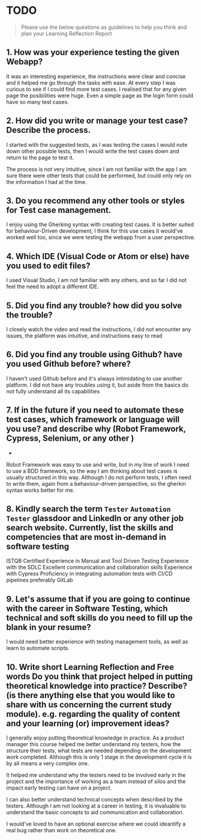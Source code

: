 
# TODO

> Please use the below questions as guidelines to help you think and plan your Learning Reflection Report

## 1. How was your experience testing the given Webapp?
It was an interesting experience, the instructions were clear and concise and it helped me go through the tasks with ease. At every step I was curious to see if I could find more test cases. I realised that for any given page the posibilities were huge. Even a simple page as the login form could have so many test cases.

## 2. How did you write or manage your test case? Describe the process.
I started with the suggested tests, as I was testing the cases I would note down other possible tests, then I would write the test cases down and return to the page to test it. 

The process is not very intuitive, since I am not familiar with the app I am sure there were other tests that could be performed, but could only rely on the information I had at the time.
    

## 3. Do you recommend any other tools or styles for Test case management. 
 I enjoy using the Gherking syntax with creating test cases. It is better suited for behaviour-Driven development, I think for this use cases it would've worked well too, since we were testing the webapp from a user perspective.


## 4. Which IDE (Visual Code or Atom or else) have you used to edit files?
I used Visual Studio, I am not familiar with any others, and so far I did not feel the need to adopt a different IDE.
     
## 5. Did you find any trouble? how did you solve the trouble?
I closely watch the video and read the instructions, I did not encounter any issues, the platform was intuitive, and instructions easy to read

## 6. Did you find any trouble using Github? have you used Github before? where?
I haven't used Github before and it's always intimidating to use another platform. I did not have any troubles using it, but aside from the basics do not fully understand all its capabilities
    
## 7. If in the future if you need to automate these test cases, which framework or language will you use? and describe why (Robot Framework, Cypress, Selenium, or any other )
- 
Robot Framework was easy to use and write, but in my line of work I need to use a BDD framework, so the way I am thinking about test cases is usually structured in this way. Although I do not perform tests, I often need to write them, again from a behaviour-driven perspective, so the gherkin syntax works better for me.


## 8. Kindly search the term `Tester` `Automation Tester` glassdoor and LinkedIn or any other job search website. Currently, list the skills and competencies that are most in-demand in software testing

ISTQB Certified
Experience in Manual and Tool Driven Testing
Experience with the SDLC
Excellent communication and collaboration skills
Experience with Cypress
Proficiency in integrating automation tests with CI/CD pipelines preferably GitLab


## 9. **Let's assume** that if you are going to continue with the career in Software Testing, which technical and soft skills do you need to fill up the blank in your resume?
I would need better experience with testing management tools, as well as learn to automate scripts. 


## 10. Write short Learning Reflection and  Free words Do you think that project helped in putting theoretical knowledge into practice? Describe? (is there anything else that you would like to share with us concerning the current study module). e.g. regarding the quality of content and your learning (or) improvement ideas? 

I generally enjoy putting theoretical knowledge in practice. As a product manager this course helped me better understand my testers, how the structure their tests, what tests are needed depending on the development work completed. Although this is only 1 stage in the development cycle it is by all means a very complex one. 

It helped me understand why the testers need to be involved early in the project and the importance of working as a team instead of silos and the impact early testing can have on a project. 

I can also better understand technical concepts when described by the testers. Although I am not looking at a career in testing, it is invaluable to understand the basic concepts to aid communication and collaboration. 

I would've loved to have an optional exercise where we could ideantify a real bug rather than work on theoretical one.



 





